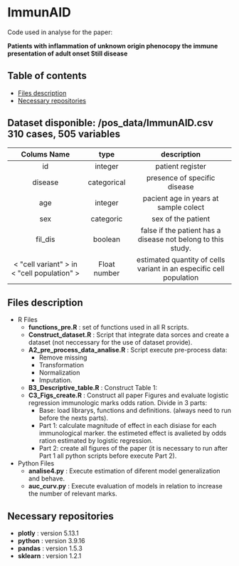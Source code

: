 # ImmunAID
Code used in analyse for the paper:

**Patients with inflammation of unknown origin phenocopy the immune presentation of adult onset Still disease**

## Table of contents
* [Files description](#Files-description)
* [Necessary repositories](#Necessary-repositories)
## Dataset disponible: /pos_data/ImmunAID.csv 310 cases, 505 variables
| Colums Name |  type | description |
| :-----: | :------: | :------: |
| id | integer | patient register |
| disease | categorical | presence of specific disease |
| age | integer | pacient age in years at sample colect |
| sex | categoric | sex of the patient |
| fil_dis | boolean | false if the patient has a disease not belong to this study.
| < "cell variant" > in < "cell population" > | Float number | estimated quantity of cells variant in an especific cell population |
  
## Files description
* R Files
  * **functions_pre.R** : set of functions used in all R scripts.
  * **Construct_dataset.R** : Script that integrate data sorces and create a dataset (not neccessary for the use of dataset provide).
  * **A2_pre_process_data_analise.R** : Script execute pre-process data:
    * Remove missing
    * Transformation
    * Normalization
    * Imputation.
  * **B3_Descriptive_table.R** : Construct Table 1:
  * **C3_Figs_create.R** : Construct all paper Figures and evaluate logistic regression immunologic marks odds ration. Divide in 3 parts:
    * Base: load librarys, functions and definitions. (always need to run before the nexts parts).
    * Part 1: calculate magnitude of effect in each disiase for each immunological marker. the estimeted effect is avalieted by odds ration estimated by logistic regression.
    * Part 2: create all figures of the paper (it is necessary to run after Part 1 all python scripts before execute Part 2).
* Python Files
  * **analise4.py** : Execute estimation of diferent model generalization and behave.
  * **auc_curv.py** : Execute evaluation of models in relation to increase the number of relevant marks.
   
## Necessary repositories

* **plotly** : version 5.13.1
* **python** : version 3.9.16
* **pandas** : version  1.5.3
* **sklearn** : version 1.2.1
